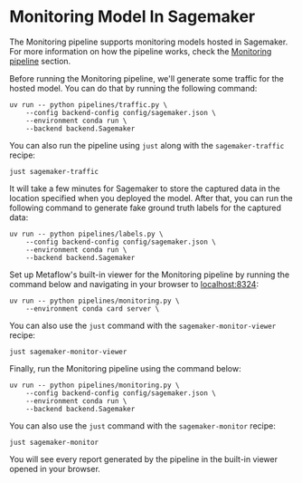 # Monitoring Model In Sagemaker

The Monitoring pipeline supports monitoring models hosted in Sagemaker. For more information on how the pipeline works, check the [Monitoring pipeline](.guide/monitoring-pipeline/introduction.md) section.

Before running the Monitoring pipeline, we'll generate some traffic for the hosted model. You can do that by running the following command:

```shell
uv run -- python pipelines/traffic.py \
    --config backend-config config/sagemaker.json \
    --environment conda run \
    --backend backend.Sagemaker
```

You can also run the pipeline using `just` along with the `sagemaker-traffic` recipe:

```shell
just sagemaker-traffic
```

It will take a few minutes for Sagemaker to store the captured data in the location specified when you deployed the model. After that, you can run the following command to generate fake ground truth labels for the captured data:

```shell
uv run -- python pipelines/labels.py \
    --config backend-config config/sagemaker.json \
    --environment conda run \
    --backend backend.Sagemaker
```

Set up Metaflow's built-in viewer for the Monitoring pipeline by running the command below and navigating in your browser to [localhost:8324](http://localhost:8324/):

```shell
uv run -- python pipelines/monitoring.py \
    --environment conda card server \
```


You can also use the `just` command with the `sagemaker-monitor-viewer` recipe:

```shell
just sagemaker-monitor-viewer
```

Finally, run the Monitoring pipeline using the command below:

```shell
uv run -- python pipelines/monitoring.py \
    --config backend-config config/sagemaker.json \
    --environment conda run \
    --backend backend.Sagemaker
```

You can also use the `just` command with the `sagemaker-monitor` recipe:

```shell
just sagemaker-monitor
```

You will see every report generated by the pipeline in the built-in viewer opened in your browser.